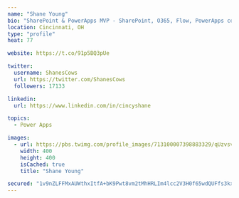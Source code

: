 ```yaml
---
name: "Shane Young"
bio: "SharePoint & PowerApps MVP - SharePoint, O365, Flow, PowerApps consulting? @PowerApps911 | Pure Snark? You found it."
location: Cincinnati, OH
type: "profile"
heat: 77

website: https://t.co/91p5BQ3pUe

twitter:
  username: ShanesCows
  url: https://twitter.com/ShanesCows
  followers: 17133

linkedin:
  url: https://www.linkedin.com/in/cincyshane

topics:
  - Power Apps

images:
  - url: https://pbs.twimg.com/profile_images/713100007398883329/qUzvsvQ3_400x400.jpg
    width: 400
    height: 400
    isCached: true
    title: "Shane Young"

secured: "1v9nZLFFMxAUWthxItfA+bK9Pwt8vm2tMhHRLIm4lcc2V3H0f65wdQUFfs3kxb4ROAaD43syTtQx2ePuUIs5E4d8oG902fyi9qmXiHTgf7cvuER+wuk5YAbu76p0VP3p0UJVPWDrMQu8ZSXW9HJwUZHZGgY8RkLryk0ZAkbqGcyfdD1WiCJG7M1NBC1fqvriEJ0WnpqAnPcRMUkX2qdzDGKlWqMq8eTlGEigQwgdb7W+A92ee1Nu/+mAFNMWbiIs3hrwvW3t3WwbEeUPwl4prrI+Z3GReMbeAH3qmezqW2dH2uRQiXvx6gi6zrufhBfIAdyjut+T3xTNR4RS439jKHi7NB8duvW3e8jmmrWzUd8nbURoTv7BsMLx6LtaCGyiehw6YcP1D7Icf/BXLkXGb39YXfxosVl0H1on/poQlis=;1wEiyihbShOemJ6beENK6Q=="
---
```


